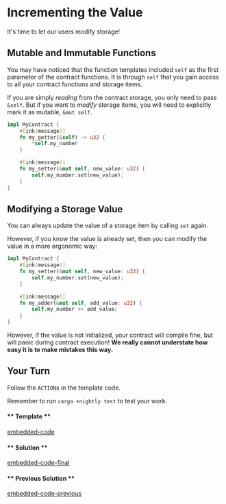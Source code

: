 Incrementing the Value
===

It's time to let our users modify storage!

## Mutable and Immutable Functions

You may have noticed that the function templates included `self` as the first parameter of the contract functions. It is through `self` that you gain access to all your contract functions and storage items.

If you are simply _reading_ from the contract storage, you only need to pass `&self`. But if you want to _modify_ storage items, you will need to explicitly mark it as mutable, `&mut self`.

```rust
impl MyContract {
    #[ink(message)]
    fn my_getter(&self) -> u32 {
        *self.my_number
    } 

    #[ink(message)]
    fn my_setter(&mut self, new_value: u32) {
        self.my_number.set(new_value);
    }
}
```

## Modifying a Storage Value

You can always update the value of a storage item by calling `set` again.

However, if you know the value is already set, then you can modify the value in a more ergonomic way:

```rust
impl MyContract {
    #[ink(message)]
    fn my_setter(&mut self, new_value: u32) {
        self.my_number.set(new_value);
    }

    #[ink(message)]
    fn my_adder(&mut self, add_value: u32) {
        self.my_number += add_value;
    }
}
```

However, if the value is not initialized, your contract will compile fine, but will panic during contract execution! **We really cannot understate how easy it is to make mistakes this way.**

## Your Turn

Follow the `ACTION`s in the template code.

Remember to run `cargo +nightly test` to test your work.

<!-- tabs:start -->

#### ** Template **

[embedded-code](./assets/1.4-template.rs ':include :type=code embed-template')

#### ** Solution **

[embedded-code-final](./assets/1.4-finished-code.rs ':include :type=code embed-final')

#### ** Previous Solution **

[embedded-code-previous](./assets/1.3-finished-code.rs ':include :type=code embed-previous')

<!-- tabs:end -->
